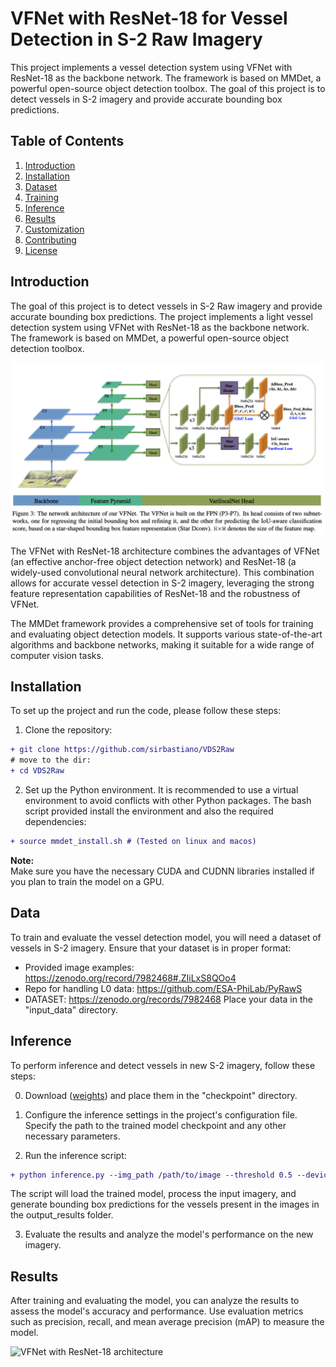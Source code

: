 # VFNet with ResNet-18 for Vessel Detection in S-2 Raw Imagery

This project implements a vessel detection system using VFNet with ResNet-18 as the backbone network. The framework is based on MMDet, a powerful open-source object detection toolbox. The goal of this project is to detect vessels in S-2 imagery and provide accurate bounding box predictions.

## Table of Contents

1. [Introduction](#introduction)
2. [Installation](#installation)
3. [Dataset](#dataset)
4. [Training](#training)
5. [Inference](#inference)
6. [Results](#results)
7. [Customization](#customization)
8. [Contributing](#contributing)
9. [License](#license)

## Introduction

The goal of this project is to detect vessels in S-2 Raw imagery and provide accurate bounding box predictions. The project implements a light vessel detection system using VFNet with ResNet-18 as the backbone network. The framework is based on MMDet, a powerful open-source object detection toolbox.

![VFNet with ResNet-18 architecture](SRC/VFNet.png)

The VFNet with ResNet-18 architecture combines the advantages of VFNet (an effective anchor-free object detection network) and ResNet-18 (a widely-used convolutional neural network architecture). This combination allows for accurate vessel detection in S-2 imagery, leveraging the strong feature representation capabilities of ResNet-18 and the robustness of VFNet.

The MMDet framework provides a comprehensive set of tools for training and evaluating object detection models. It supports various state-of-the-art algorithms and backbone networks, making it suitable for a wide range of computer vision tasks.

## Installation

To set up the project and run the code, please follow these steps:

1. Clone the repository:

```diff
+ git clone https://github.com/sirbastiano/VDS2Raw
# move to the dir:
+ cd VDS2Raw
```

2. Set up the Python environment. It is recommended to use a virtual environment to avoid conflicts with other Python packages. The bash script provided install the environment and also the required dependencies:

```diff
+ source mmdet_install.sh # (Tested on linux and macos)
```

**Note:**  
Make sure you have the necessary CUDA and CUDNN libraries installed if you plan to train the model on a GPU.

## Data

To train and evaluate the vessel detection model, you will need a dataset of vessels in S-2 imagery. Ensure that your dataset is in proper format: 

- Provided image examples: https://zenodo.org/record/7982468#.ZIiLxS8QOo4 
- Repo for handling L0 data: https://github.com/ESA-PhiLab/PyRawS
- DATASET: https://zenodo.org/records/7982468
Place your data in the "input_data" directory.

## Inference

To perform inference and detect vessels in new S-2 imagery, follow these steps:

0. Download  ([weights](https://zenodo.org/records/10637982/files/vfnet_r18_fpn_1x_vessel.zip?download%253D1)) and place them in the "checkpoint" directory.

1. Configure the inference settings in the project's configuration file. Specify the path to the trained model checkpoint and any other necessary parameters.

2. Run the inference script:

```diff
+ python inference.py --img_path /path/to/image --threshold 0.5 --device cpu
```
The script will load the trained model, process the input imagery, and generate bounding box predictions for the vessels present in the images in the output_results folder.

3. Evaluate the results and analyze the model's performance on the new imagery.

## Results

After training and evaluating the model, you can analyze the results to assess the model's accuracy and performance. Use evaluation metrics such as precision, recall, and mean average precision (mAP) to measure the model.

![VFNet with ResNet-18 architecture](SRC/ShipDet.png)


